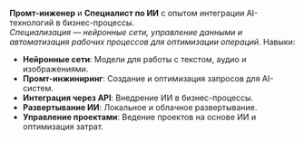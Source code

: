 **Промт-инженер** и **Специалист по ИИ** с опытом интеграции AI-технологий в бизнес-процессы.  
*Специализация — нейронные сети, управление данными и автоматизация рабочих процессов для оптимизации операций.*
Навыки:
- **Нейронные сети**: Модели для работы с текстом, аудио и изображениями.
- **Промт-инжиниринг**: Создание и оптимизация запросов для AI-систем.
- **Интеграция через API**: Внедрение ИИ в бизнес-процессы.
- **Развертывание ИИ**: Локальное и облачное развертывание.
- **Управление проектами**: Ведение проектов на основе ИИ и оптимизация затрат.
